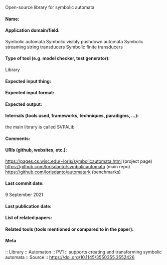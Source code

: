 Open-source library for symbolic automata

#### Name:

#### Application domain/field:
Symbolic automata
Symbolic visibly pushdown automata
Symbolic streaming string transducers
Symbolic finite transducers

#### Type of tool (e.g. model checker, test generator):
Library

#### Expected input thing:

#### Expected input format:

#### Expected output:

#### Internals (tools used, frameworks, techniques, paradigms, ...):
the main library is called SVPALib

#### Comments:

#### URIs (github, websites, etc.):
https://pages.cs.wisc.edu/~loris/symbolicautomata.html (project page)
https://github.com/lorisdanto/symbolicautomata (main repo)
https://github.com/lorisdanto/automatark (benchmarks)

#### Last commit date:
9 September 2021

#### Last publication date:

#### List of related papers:

#### Related tools (tools mentioned or compared to in the paper):

#### Meta
:: Library
:: Automaton
:: PV1 :: supports creating and transforming symbolic automata
:: Source :: https://doi.org/10.1145/3550355.3552426
